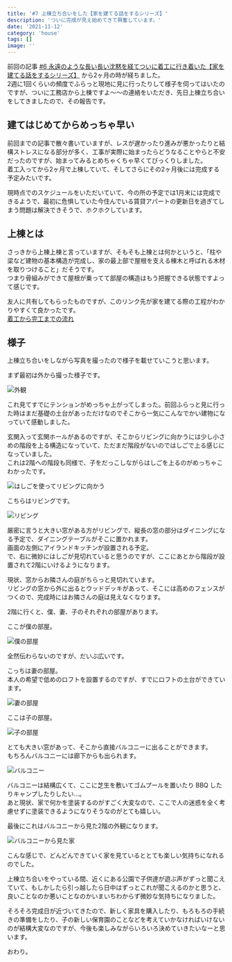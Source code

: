 ```yaml
---
title: '#7 上棟立ち合いをした【家を建てる話をするシリーズ】'
description: 'ついに完成が見え始めてきて興奮しています。'
date: '2021-11-12'
category: 'house'
tags: []
image: ''
---
```


前回の記事 [#6 永遠のような長い長い沈黙を経てついに着工に行き着いた【家を建てる話をするシリーズ】](/2021/09/my-home-06/) から2ヶ月の時が経ちました。  
2週に1回くらいの頻度でふらっと現地に見に行ったりして様子を伺ってはいたのですが、ついに工務店から上棟ですよ〜〜の連絡をいただき、先日上棟立ち合いをしてきましたので、その報告です。

## 建てはじめてからめっちゃ早い

前回までの記事で散々書いていますが、レスが遅かったり進みが悪かったりと結構ストレスになる部分が多く、工事が実際に始まったらどうなることやらと不安だったのですが、始まってみるとめちゃくちゃ早くてびっくりしました。  
着工入ってから2ヶ月で上棟していて、そしてさらにその2ヶ月後には完成する予定みたいです。

現時点でのスケジュールをいただいていて、今の所の予定では1月末には完成できるようで、最初に危惧していた今住んでいる賃貸アパートの更新日を過ぎてしまう問題は解決できそうで、ホクホクしています。

## 上棟とは

さっきから上棟上棟と言っていますが、そもそも上棟とは何かというと、「柱や梁など建物の基本構造が完成し、家の最上部で屋根を支える棟木と呼ばれる木材を取りつけること」だそうです。  
つまり骨組みができて屋根が乗ってて部屋の構造はもう把握できる状態ですよって感じです。

友人に共有してもらったものですが、このリンク先が家を建てる際の工程がわかりやすくて良かったです。  
[着工から完工までの流れ](https://www.k-uchiken.com/pickup/flow/flow_gallery)

## 様子

上棟立ち合いをしながら写真を撮ったので様子を載せていこうと思います。

まず最初は外から撮った様子です。

![外観](./01.jpg '外観')

これ見てすでにテンションがめっちゃ上がってしまった。前回ふらっと見に行った時はまだ基礎の土台があっただけなのでそこから一気にこんなでかい建物になっていて感動しました。

玄関入って玄関ホールがあるのですが、そこからリビングに向かうには少し小さめの階段を上る構造になっていて、ただまだ階段がないのではしごで上る感じになっていました。  
これは2階への階段も同様で、子をだっこしながらはしごを上るのがめっちゃこわかったです。

![はしごを使ってリビングに向かう](./02.jpg 'はしごを使ってリビングに向かう')

こちらはリビングです。

![リビング](./03.jpg 'リビング')

厳密に言うと大きい窓がある方がリビングで、縦長の窓の部分はダイニングになる予定で、ダイニングテーブルがそこに置かれます。  
画面の左側にアイランドキッチンが設置される予定。  
で、右に微妙にはしごが見切れていると思うのですが、ここにあとから階段が設置されて2階にいけるようになります。

現状、窓からお隣さんの庭がちらっと見切れています。  
リビングの窓から外に出るとウッドデッキがあって、そこには高めのフェンスがつくので、完成時にはお隣さんの庭は見えなくなります。

2階に行くと、僕、妻、子のそれぞれの部屋があります。

ここが僕の部屋。

![僕の部屋](./04.jpg '僕の部屋')

全然伝わらないのですが、だいぶ広いです。

こっちは妻の部屋。  
本人の希望で低めのロフトを設置するのですが、すでにロフトの土台ができています。

![妻の部屋](./05.jpg '妻の部屋')

ここは子の部屋。

![子の部屋](./06.jpg '子の部屋')

とても大きい窓があって、そこから直接バルコニーに出ることができます。  
もちろんバルコニーには廊下からも出られます。

![バルコニー](./07.jpg 'バルコニー')

バルコニーは結構広くて、ここに芝生を敷いてゴムプールを置いたり BBQ したりキャンプしたりしたい…。  
あと現状、家で何かを塗装するのがすごく大変なので、ここで人の迷惑を全く考慮せずに塗装できるようになりそうなのがとても嬉しい。

最後にこれはバルコニーから見た2階の外観になります。

![バルコニーから見た家](./08.jpg 'バルコニーから見た家')

こんな感じで、どんどんできていく家を見ているととても楽しい気持ちになれるのでした。

上棟立ち合いをやっている間、近くにある公園で子供達が遊ぶ声がずっと聞こえていて、もしかしたら引っ越したら日中はずっとこれが聞こえるのかと思うと、良いことなのか悪いことなのかいまいちわからず微妙な気持ちになりました。

そろそろ完成日が近づいてきたので、新しく家具を購入したり、もろもろの手続きの準備をしたり、子の新しい保育園のことなどを考えていかなければいけないのが結構大変なのですが、今後も楽しみながらいろいろ決めていきたいなーと思います。

おわり。
